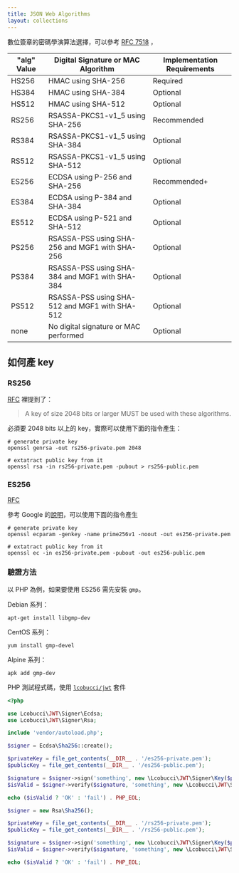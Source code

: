 ```yaml
---
title: JSON Web Algorithms
layout: collections
---
```


數位簽章的密碼學演算法選擇，可以參考 [RFC 7518](https://tools.ietf.org/html/rfc7518#section-3) ， 

| "alg" Value | Digital Signature or MAC Algorithm | Implementation Requirements |
| --- | --- | --- |
| HS256 | HMAC using SHA-256 | Required |
| HS384 | HMAC using SHA-384 | Optional |
| HS512 | HMAC using SHA-512 | Optional |
| RS256 | RSASSA-PKCS1-v1_5 using SHA-256 | Recommended |
| RS384 | RSASSA-PKCS1-v1_5 using SHA-384 | Optional |
| RS512 | RSASSA-PKCS1-v1_5 using SHA-512 | Optional |
| ES256 | ECDSA using P-256 and SHA-256 | Recommended+ |
| ES384 | ECDSA using P-384 and SHA-384 | Optional |
| ES512 | ECDSA using P-521 and SHA-512 | Optional |
| PS256 | RSASSA-PSS using SHA-256 and MGF1 with SHA-256 | Optional |
| PS384 | RSASSA-PSS using SHA-384 and MGF1 with SHA-384 | Optional |
| PS512 | RSASSA-PSS using SHA-512 and MGF1 with SHA-512 | Optional |
| none | No digital signature or MAC performed | Optional |

## 如何產 key

### RS256

[RFC](https://tools.ietf.org/html/rfc7518#section-3.3) 裡提到了：

> A key of size 2048 bits or larger MUST be used with these algorithms.

必須要 2048 bits 以上的 key，實際可以使用下面的指令產生：

```
# generate private key
openssl genrsa -out rs256-private.pem 2048

# extatract public key from it
openssl rsa -in rs256-private.pem -pubout > rs256-public.pem
```

### ES256

[RFC](https://tools.ietf.org/html/rfc7518#section-3.4)

參考 Google 的[說明](https://cloud.google.com/iot/docs/how-tos/credentials/keys#generating_an_es256_key)，可以使用下面的指令產生

```
# generate private key
openssl ecparam -genkey -name prime256v1 -noout -out es256-private.pem

# extatract public key from it
openssl ec -in es256-private.pem -pubout -out es256-public.pem
```

### 驗證方法

以 PHP 為例，如果要使用 ES256 需先安裝 `gmp`。 

Debian 系列：

```
apt-get install libgmp-dev
```

CentOS 系列：

```
yum install gmp-devel
```

Alpine 系列：

```
apk add gmp-dev
```

PHP 測試程式碼，使用 [`lcobucci/jwt`](https://github.com/lcobucci/jwt) 套件

```php
<?php

use Lcobucci\JWT\Signer\Ecdsa;
use Lcobucci\JWT\Signer\Rsa;

include 'vendor/autoload.php';

$signer = Ecdsa\Sha256::create();

$privateKey = file_get_contents(__DIR__ . '/es256-private.pem');
$publicKey = file_get_contents(__DIR__ . '/es256-public.pem');

$signature = $signer->sign('something', new \Lcobucci\JWT\Signer\Key($privateKey));
$isValid = $signer->verify($signature, 'something', new \Lcobucci\JWT\Signer\Key($publicKey));

echo ($isValid ? 'OK' : 'fail') . PHP_EOL;

$signer = new Rsa\Sha256();

$privateKey = file_get_contents(__DIR__ . '/rs256-private.pem');
$publicKey = file_get_contents(__DIR__ . '/rs256-public.pem');

$signature = $signer->sign('something', new \Lcobucci\JWT\Signer\Key($privateKey));
$isValid = $signer->verify($signature, 'something', new \Lcobucci\JWT\Signer\Key($publicKey));

echo ($isValid ? 'OK' : 'fail') . PHP_EOL;
```
